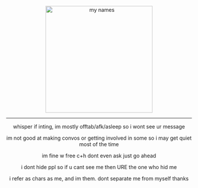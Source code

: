 <p align="center"> <img width="290" src="https://media.discordapp.net/attachments/1095650668787810307/1159622510720065557/image4.gif?ex=6531b19f&is=651f3c9f&hm=11ecf5a4ab5f5852629f898cd0a296648482172d8d714afbc4e8cfdb40a02ce5&" alt="my names">
  
---
<p align="center"> whisper if inting, im mostly offtab/afk/asleep so i wont see ur message

<p align="center"> im not good at making convos or getting involved in some so i may get quiet most of the time

<p align="center"> im fine w free c+h dont even ask just go ahead

<p align="center"> i dont hide ppl so if u cant see me then URE the one who hid me

<p align="center"> i refer as chars as me, and im them. dont separate me from myself thanks
